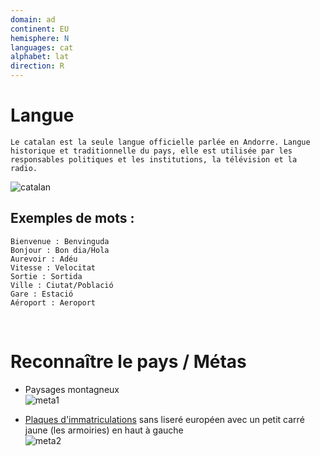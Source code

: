 ```yaml
---
domain: ad
continent: EU
hemisphere: N
languages: cat
alphabet: lat
direction: R
---
```

# Langue

```
Le catalan est la seule langue officielle parlée en Andorre. Langue historique et traditionnelle du pays, elle est utilisée par les responsables politiques et les institutions, la télévision et la radio.
```

![catalan](https://upload.wikimedia.org/wikipedia/commons/c/cc/Catalan_in_Europe.png)

## Exemples de mots :

```
Bienvenue : Benvinguda
Bonjour : Bon dia/Hola
Aurevoir : Adéu
Vitesse : Velocitat
Sortie : Sortida
Ville : Ciutat/Població
Gare : Estació
Aéroport : Aeroport
```

<br/>

# Reconnaître le pays / Métas

- Paysages montagneux  
  ![meta1](/images/ad_geoguessr.png)

- [Plaques d'immatriculations](https://fr.wikipedia.org/wiki/Plaque_d%27immatriculation_andorrane) sans liseré européen avec un petit carré jaune (les armoiries) en haut à gauche  
  ![meta2](/images/ad_geoguessr2.png)
